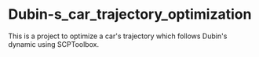 # Dubin-s_car_trajectory_optimization
This is a project to optimize a car's trajectory which follows Dubin's dynamic using SCPToolbox.

